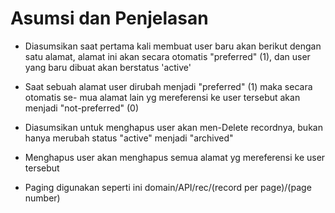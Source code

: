 Asumsi dan Penjelasan
=====================
- Diasumsikan saat pertama kali membuat user baru akan berikut dengan satu alamat, 
  alamat ini akan secara otomatis "preferred" (1), dan user yang baru dibuat akan 
  berstatus 'active'

- Saat sebuah alamat user dirubah menjadi "preferred" (1) maka secara otomatis se-
  mua alamat lain yg mereferensi ke user tersebut akan menjadi "not-preferred" (0)

- Diasumsikan untuk menghapus user akan men-Delete recordnya, bukan hanya merubah 
  status "active" menjadi "archived"

- Menghapus user akan menghapus semua alamat yg mereferensi ke user tersebut

- Paging digunakan seperti ini domain/API/rec/(record per page)/(page number)
